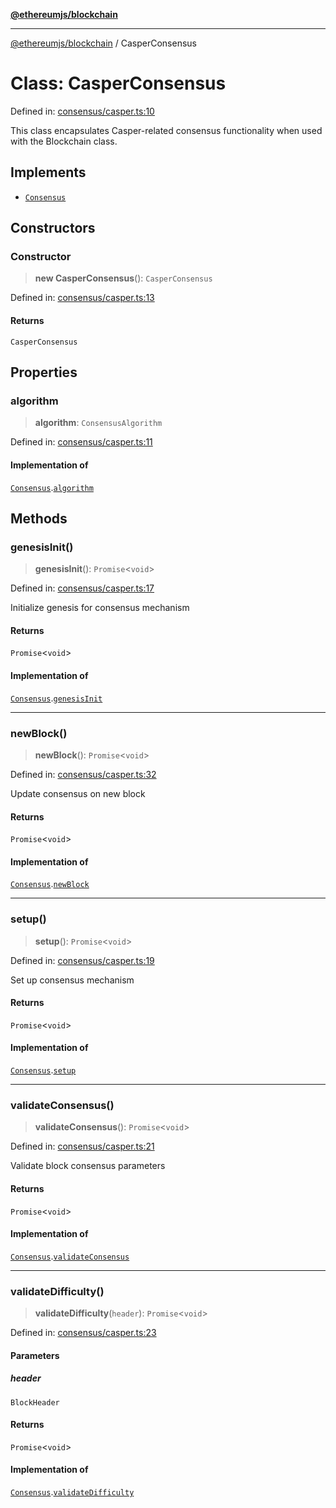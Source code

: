 [**@ethereumjs/blockchain**](../README.md)

***

[@ethereumjs/blockchain](../README.md) / CasperConsensus

# Class: CasperConsensus

Defined in: [consensus/casper.ts:10](https://github.com/ethereumjs/ethereumjs-monorepo/blob/master/packages/blockchain/src/consensus/casper.ts#L10)

This class encapsulates Casper-related consensus functionality when used with the Blockchain class.

## Implements

- [`Consensus`](../interfaces/Consensus.md)

## Constructors

### Constructor

> **new CasperConsensus**(): `CasperConsensus`

Defined in: [consensus/casper.ts:13](https://github.com/ethereumjs/ethereumjs-monorepo/blob/master/packages/blockchain/src/consensus/casper.ts#L13)

#### Returns

`CasperConsensus`

## Properties

### algorithm

> **algorithm**: `ConsensusAlgorithm`

Defined in: [consensus/casper.ts:11](https://github.com/ethereumjs/ethereumjs-monorepo/blob/master/packages/blockchain/src/consensus/casper.ts#L11)

#### Implementation of

[`Consensus`](../interfaces/Consensus.md).[`algorithm`](../interfaces/Consensus.md#algorithm)

## Methods

### genesisInit()

> **genesisInit**(): `Promise`\<`void`\>

Defined in: [consensus/casper.ts:17](https://github.com/ethereumjs/ethereumjs-monorepo/blob/master/packages/blockchain/src/consensus/casper.ts#L17)

Initialize genesis for consensus mechanism

#### Returns

`Promise`\<`void`\>

#### Implementation of

[`Consensus`](../interfaces/Consensus.md).[`genesisInit`](../interfaces/Consensus.md#genesisinit)

***

### newBlock()

> **newBlock**(): `Promise`\<`void`\>

Defined in: [consensus/casper.ts:32](https://github.com/ethereumjs/ethereumjs-monorepo/blob/master/packages/blockchain/src/consensus/casper.ts#L32)

Update consensus on new block

#### Returns

`Promise`\<`void`\>

#### Implementation of

[`Consensus`](../interfaces/Consensus.md).[`newBlock`](../interfaces/Consensus.md#newblock)

***

### setup()

> **setup**(): `Promise`\<`void`\>

Defined in: [consensus/casper.ts:19](https://github.com/ethereumjs/ethereumjs-monorepo/blob/master/packages/blockchain/src/consensus/casper.ts#L19)

Set up consensus mechanism

#### Returns

`Promise`\<`void`\>

#### Implementation of

[`Consensus`](../interfaces/Consensus.md).[`setup`](../interfaces/Consensus.md#setup)

***

### validateConsensus()

> **validateConsensus**(): `Promise`\<`void`\>

Defined in: [consensus/casper.ts:21](https://github.com/ethereumjs/ethereumjs-monorepo/blob/master/packages/blockchain/src/consensus/casper.ts#L21)

Validate block consensus parameters

#### Returns

`Promise`\<`void`\>

#### Implementation of

[`Consensus`](../interfaces/Consensus.md).[`validateConsensus`](../interfaces/Consensus.md#validateconsensus)

***

### validateDifficulty()

> **validateDifficulty**(`header`): `Promise`\<`void`\>

Defined in: [consensus/casper.ts:23](https://github.com/ethereumjs/ethereumjs-monorepo/blob/master/packages/blockchain/src/consensus/casper.ts#L23)

#### Parameters

##### header

`BlockHeader`

#### Returns

`Promise`\<`void`\>

#### Implementation of

[`Consensus`](../interfaces/Consensus.md).[`validateDifficulty`](../interfaces/Consensus.md#validatedifficulty)
